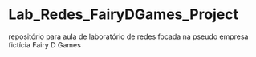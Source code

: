 # Lab_Redes_FairyDGames_Project
repositório para aula de laboratório de redes focada na pseudo empresa fictícia Fairy D Games
